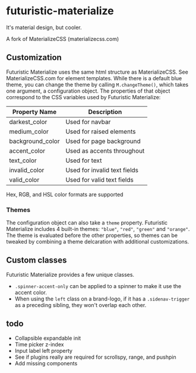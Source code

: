 # futuristic-materialize
It's material design, but cooler.

A fork of MaterializeCSS (materializecss.com)

## Customization

Futuristic Materialize uses the same html structure as MaterializeCSS. See MaterializeCSS.com for element templates.
While there is a default blue theme, you can change the theme by calling `M.changeTheme()`, which takes one argument, a configuration object. The properties of that object correspond to the CSS variables used by Futuristic Materialize:

|Property Name   |Description                           |
|----------------|--------------------------------------|
|darkest_color   |Used for navbar                       |
|medium_color    |Used for raised elements              |
|background_color|Used for page background              |
|accent_color    |Used as accents throughout            |
|text_color      |Used for text                         |
|invalid_color   |Used for invalid text fields          |
|valid_color     |Used for valid text fields            |

Hex, RGB, and HSL color formats are supported

### Themes
The configuration object can also take a `theme` property. Futuristic Materialize includes 4 built-in themes: `"blue"`, `"red"`, `"green"` and `"orange"`. The theme is evaluated before the other properties, so themes can be tweaked by combining a theme delcaration with additional customizations.

## Custom classes
Futuristic Materialize provides a few unique classes.

- `.spinner-accent-only` can be applied to a spinner to make it use the accent color.
- When using the `left` class on a brand-logo, if it has a `.sidenav-trigger` as a preceding sibling, they won't overlap each other.


## todo
- Collapsible expandable init
- Time picker z-index
- Input label left property
- See if plugins really are required for scrollspy, range, and pushpin
- Add missing components